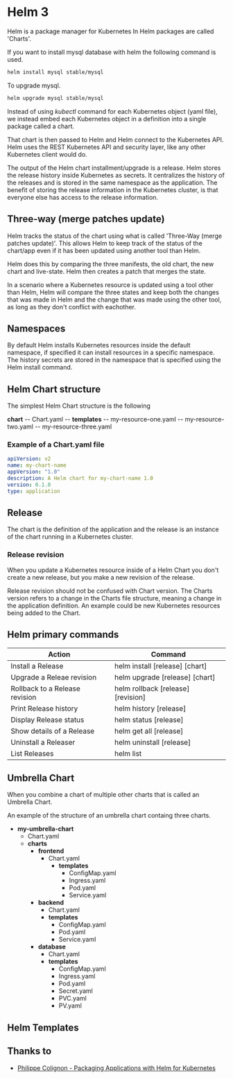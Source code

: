 # Helm 3

Helm is a package manager for Kubernetes In Helm packages are called 'Charts'.

If you want to install mysql database with helm the following command is used.

```sh
helm install mysql stable/mysql
```

To upgrade mysql.

```sh
helm upgrade mysql stable/mysql
```

Instead of using *kubectl* command for each Kubernetes object (yaml file), we instead embed each Kubernetes object in a definition into a single package called a chart.
 
That chart is then passed to Helm and Helm connect to the Kubernetes API. Helm uses the REST Kubernetes API and security layer, like any other Kubernetes client would do. 

The output of the Helm chart installment/upgrade is a release. Helm stores the release history inside Kubernetes as secrets. It centralizes the history of the releases and is stored in the same namespace as the application. The benefit of storing the release information in the Kubernetes cluster, is that everyone else has access to the release information.

## Three-way (merge patches update)

Helm tracks the status of the chart using what is called 'Three-Way (merge patches update)'. This allows Helm to keep track of the status of the chart/app even if it has been updated using another tool than Helm. 

Helm does this by comparing the three manifests, the old chart, the new chart and live-state. Helm then creates a patch that merges the state. 

In a scenario where a Kubernetes resource is updated using a tool other than Helm, Helm will compare the three states and keep both the changes that was made in Helm and the change that was made using the other tool, as long as they don't conflict with eachother.

## Namespaces

By default Helm installs Kubernetes resources inside the default namespace, if specified it can install resources in a specific namespace. The history secrets are stored in the namespace that is specified using the Helm install command.

## Helm Chart structure

The simplest Helm Chart structure is the following

**chart**
-- Chart.yaml
-- **templates**
    -- my-resource-one.yaml
    -- my-resource-two.yaml
    -- my-resource-three.yaml

### Example of a Chart.yaml file

```yaml
apiVersion: v2
name: my-chart-name
appVersion: "1.0"
description: A Helm chart for my-chart-name 1.0
version: 0.1.0
type: application
```

## Release

The chart is the definition of the application and the release is an instance of the chart running in a Kubernetes cluster.

### Release revision

When you update a Kubernetes resource inside of a Helm Chart you don't create a new release, but you make a new revision of the release. 

Release revision should not be confused with Chart version. The Charts version refers to a change in the Charts file structure, meaning a change in the application definition. An example could be new Kubernetes resources being added to the Chart.

## Helm primary commands

| Action                         | Command                            |
| -----------                    | -----------                        |
| Install a Release              | helm install [release] [chart]     |
| Upgrade a Releae revision      | helm upgrade [release] [chart]     |
| Rollback to a Release revision | helm rollback [release] [revision] |
| Print Release history          | helm history [release]             |
| Display Release status         | helm status [release]              |
| Show details of a Release      | helm get all [release]             |
| Uninstall a Releaser           | helm uninstall [release]           |
| List Releases                  | helm list                          |

## Umbrella Chart

When you combine a chart of multiple other charts that is called an Umbrella Chart. 

An example of the structure of an umbrella chart containg three charts.

* **my-umbrella-chart**
    * Chart.yaml
    * **charts**
        * **frontend**
            * Chart.yaml
                * **templates**
                    * ConfigMap.yaml
                    * Ingress.yaml
                    * Pod.yaml
                    * Service.yaml
        * **backend**
            * Chart.yaml
            * **templates**
                * ConfigMap.yaml
                * Pod.yaml
                * Service.yaml
        * **database**
            * Chart.yaml
            * **templates**
                * ConfigMap.yaml
                * Ingress.yaml
                * Pod.yaml
                * Secret.yaml
                * PVC.yaml
                * PV.yaml


## Helm Templates



## Thanks to

* [Philippe Colignon - Packaging Applications with Helm for Kubernetes](https://app.pluralsight.com/library/courses/kubernetes-packaging-applications-helm/table-of-contents)
